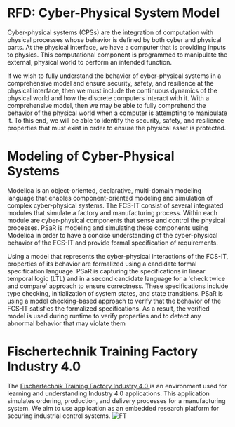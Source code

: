 # RFD: Cyber-Physical System Model
Cyber-physical systems (CPSs) are the integration of computation with physical processes whose behavior is defined by both cyber and physical parts.  At the physical interface, we have a computer that is providing inputs to physics.  This computational component is programmed to manipulate the external, physical world to perform an intended function.

If we wish to fully understand the behavior of cyber-physical systems in a comprehensive model and ensure security, safety, and resilience at the physical interface, then we must include the continuous dynamics of the physical world and how the discrete computers interact with it.   With a comprehensive model, then we may be able to fully comprehend the behavior of the physical world when a computer is attempting to manipulate it.  To this end, we will be able to identify the security, safety, and resilience properties that must exist in order to ensure the physical asset is protected.

# Modeling of Cyber-Physical Systems
Modelica is an object-oriented, declarative, multi-domain modeling language that enables component-oriented modeling and simulation of complex cyber-physical systems.  The FCS-IT consist of several integrated modules that simulate a factory and manufacturing process. Within each module are cyber-physical components that sense and control the physical processes. PSaR is modeling and simulating these components using Modelica in order to have a concise understanding of the cyber-physical behavior of the FCS-IT and provide formal specification of requirements.

Using a model that represents the cyber-physical interactions of the FCS-IT, properties of its behavior are formalized using a candidate formal specification language. PSaR is capturing the specifications in linear temporal logic (LTL) and in a second candidate language for a 'check twice and compare' approach to ensure correctness. These specifications include type checking, initialization of system states, and state transitions. PSaR is using a model checking-based approach to verify that the behavior of the FCS-IT satisfies the formalized specifications. As a result, the verified model is used during runtime to verify properties and to detect any abnormal behavior that may violate them

# Fischertechnik Training Factory Industry 4.0
The [Fischertechnik Training Factory Industry 4.0 ](https://www.fischertechnik.de/en/products/industry-and-universities/training-models/560840-training-factory-industry-4-0-24v-complete-set-with-plc-s7-1500) is an environment used for learning and understanding Industry 4.0 applications.  This application simulates ordering, production, and delivery processes for a manufacturing system.  We aim to use application as an embedded research platform for securing industrial control systems.
![FT](https://github.com/tycho-bro-hey/physical-spud/assets/31221720/a2eab3b6-13a2-4e88-aec6-eb27872d2d26)
